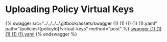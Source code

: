 # Uploading Policy Virtual Keys



{% swagger src="../../../../.gitbook/assets/swagger (1) (1) (1) (1) (1).yaml" path="/policies/{policyId}/virtual-keys" method="post" %}
[swagger (1) (1) (1) (1) (1).yaml](<../../../../.gitbook/assets/swagger (1) (1) (1) (1) (1).yaml>)
{% endswagger %}
